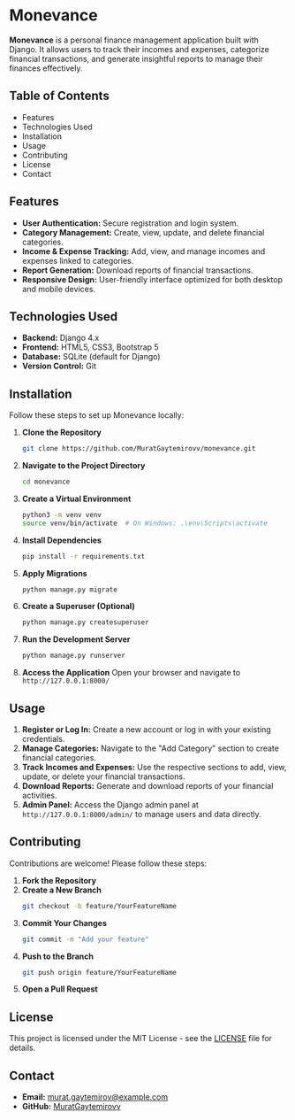 # Monevance

**Monevance** is a personal finance management application built with Django. It allows users to track their incomes and expenses, categorize financial transactions, and generate insightful reports to manage their finances effectively.

## Table of Contents

- Features
- Technologies Used
- Installation
- Usage
- Contributing
- License
- Contact

## Features

- **User Authentication:** Secure registration and login system.
- **Category Management:** Create, view, update, and delete financial categories.
- **Income & Expense Tracking:** Add, view, and manage incomes and expenses linked to categories.
- **Report Generation:** Download reports of financial transactions.
- **Responsive Design:** User-friendly interface optimized for both desktop and mobile devices.

## Technologies Used

- **Backend:** Django 4.x
- **Frontend:** HTML5, CSS3, Bootstrap 5
- **Database:** SQLite (default for Django)
- **Version Control:** Git

## Installation

Follow these steps to set up Monevance locally:

1. **Clone the Repository**
   ```bash
   git clone https://github.com/MuratGaytemirovv/monevance.git
   ```

2. **Navigate to the Project Directory**
   ```bash
   cd monevance
   ```

3. **Create a Virtual Environment**
   ```bash
   python3 -m venv venv
   source venv/bin/activate  # On Windows: .\env\Scripts\activate
   ```

4. **Install Dependencies**
   ```bash
   pip install -r requirements.txt
   ```

5. **Apply Migrations**
   ```bash
   python manage.py migrate
   ```

6. **Create a Superuser (Optional)**
   ```bash
   python manage.py createsuperuser
   ```

7. **Run the Development Server**
   ```bash
   python manage.py runserver
   ```

8. **Access the Application**
   Open your browser and navigate to `http://127.0.0.1:8000/`

## Usage

1. **Register or Log In:** Create a new account or log in with your existing credentials.
2. **Manage Categories:** Navigate to the "Add Category" section to create financial categories.
3. **Track Incomes and Expenses:** Use the respective sections to add, view, update, or delete your financial transactions.
4. **Download Reports:** Generate and download reports of your financial activities.
5. **Admin Panel:** Access the Django admin panel at `http://127.0.0.1:8000/admin/` to manage users and data directly.

## Contributing

Contributions are welcome! Please follow these steps:

1. **Fork the Repository**
2. **Create a New Branch**
   ```bash
   git checkout -b feature/YourFeatureName
   ```
3. **Commit Your Changes**
   ```bash
   git commit -m "Add your feature"
   ```
4. **Push to the Branch**
   ```bash
   git push origin feature/YourFeatureName
   ```
5. **Open a Pull Request**

## License

This project is licensed under the MIT License - see the [LICENSE](LICENSE) file for details.

## Contact

- **Email:** murat.gaytemirov@example.com
- **GitHub:** [MuratGaytemirovv](https://github.com/MuratGaytemirovv)


 
